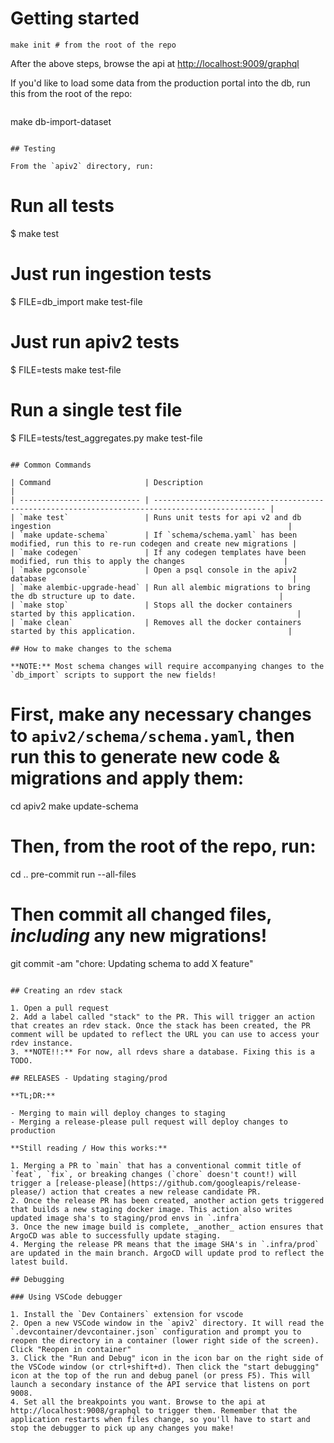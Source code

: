 # Getting started

```
make init # from the root of the repo
```

After the above steps, browse the api at [http://localhost:9009/graphql](http://localhost:9009/graphql)

If you'd like to load some data from the production portal into the db, run this from the root of the repo:
```make db-import
```
make db-import-dataset
```

## Testing

From the `apiv2` directory, run:

```
# Run all tests
$ make test

# Just run ingestion tests
$ FILE=db_import make test-file

# Just run apiv2 tests
$ FILE=tests make test-file

# Run a single test file
$ FILE=tests/test_aggregates.py make test-file
```

## Common Commands

| Command                     | Description                                                                                     |
| --------------------------- | ----------------------------------------------------------------------------------------------- |
| `make test`                 | Runs unit tests for api v2 and db ingestion                                                     |
| `make update-schema`        | If `schema/schema.yaml` has been modified, run this to re-run codegen and create new migrations |
| `make codegen`              | If any codegen templates have been modified, run this to apply the changes                      |
| `make pgconsole`            | Open a psql console in the apiv2 database                                                       |
| `make alembic-upgrade-head` | Run all alembic migrations to bring the db structure up to date.                                |
| `make stop`                 | Stops all the docker containers started by this application.                                    |
| `make clean`                | Removes all the docker containers started by this application.                                  |

## How to make changes to the schema

**NOTE:** Most schema changes will require accompanying changes to the `db_import` scripts to support the new fields!

```
# First, make any necessary changes to `apiv2/schema/schema.yaml`, then run this to generate new code & migrations and apply them:

cd apiv2
make update-schema

# Then, from the root of the repo, run:
cd ..
pre-commit run --all-files

# Then commit all changed files, *including* any new migrations!
git commit -am "chore: Updating schema to add X feature"

```

## Creating an rdev stack

1. Open a pull request
2. Add a label called "stack" to the PR. This will trigger an action that creates an rdev stack. Once the stack has been created, the PR comment will be updated to reflect the URL you can use to access your rdev instance.
3. **NOTE!!:** For now, all rdevs share a database. Fixing this is a TODO.

## RELEASES - Updating staging/prod

**TL;DR:**

- Merging to main will deploy changes to staging
- Merging a release-please pull request will deploy changes to production

**Still reading / How this works:**

1. Merging a PR to `main` that has a conventional commit title of `feat`, `fix`, or breaking changes (`chore` doesn't count!) will trigger a [release-please](https://github.com/googleapis/release-please/) action that creates a new release candidate PR.
2. Once the release PR has been created, another action gets triggered that builds a new staging docker image. This action also writes updated image sha's to staging/prod envs in `.infra`
3. Once the new image build is complete, _another_ action ensures that ArgoCD was able to successfully update staging.
4. Merging the release PR means that the image SHA's in `.infra/prod` are updated in the main branch. ArgoCD will update prod to reflect the latest build.

## Debugging

### Using VSCode debugger

1. Install the `Dev Containers` extension for vscode
2. Open a new VSCode window in the `apiv2` directory. It will read the `.devcontainer/devcontainer.json` configuration and prompt you to reopen the directory in a container (lower right side of the screen). Click "Reopen in container"
3. Click the "Run and Debug" icon in the icon bar on the right side of the VSCode window (or ctrl+shift+d). Then click the "start debugging" icon at the top of the run and debug panel (or press F5). This will launch a secondary instance of the API service that listens on port 9008.
4. Set all the breakpoints you want. Browse to the api at http://localhost:9008/graphql to trigger them. Remember that the application restarts when files change, so you'll have to start and stop the debugger to pick up any changes you make!

